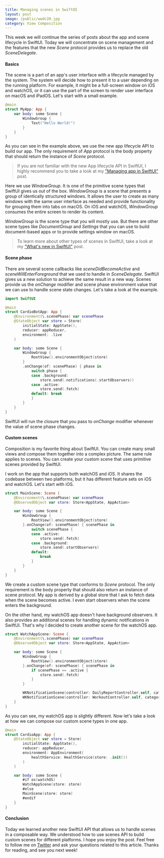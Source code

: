 ```yaml
---
title: Managing scenes in SwiftUI
layout: post
image: /public/wwdc20.jpg
category: View Composition
---
```


This week we will continue the series of posts about the app and scene lifecycle in SwiftUI. Today we will concentrate on scene management and the features that the new *Scene* protocol provides us to replace the old *SceneDelegate*.

#### Basics
The scene is a part of an app's user interface with a lifecycle managed by the system. The system will decide how to present it to a user depending on the running platform. For example, it might be a full-screen window on iOS and watchOS, or it can use the part of the screen to render user interface on macOS and iPadOS. Let's start with a small example.

```swift
@main
struct MyApp: App {
    var body: some Scene {
        WindowGroup {
            Text("Hello World!")
        }
    }
}
```

As you can see in the example above, we use the new app lifecycle API to build our app. The only requirement of *App* protocol is the body property that should return the instance of *Scene* protocol.

> If you are not familiar with the new App lifecycle API in SwiftUI, I highly recommend you to take a look at my ["Managing app in SwiftUI"](/2020/08/19/managing-app-in-swiftui/) post.

Here we use *WindowGroup*. It is one of the primitive scene types that SwiftUI gives us out of the box. *WindowGroup* is a scene that presents a group of identically structured windows. It allows the user to create as many windows with the same user interface as needed and provide functionality for grouping them into tabs on macOS. On iOS and watchOS, *WindowGroup* consumes the entire screen to render its content. 

*WindowGroup* is the scene type that you will mostly use. But there are other scene types like *DocumentGroup* and *Settings* that you can use to build document-based apps or to provide settings window on macOS.

> To learn more about other types of scenes in SwiftUI, take a look at my ["What's new in SwiftUI"](/2020/06/23/what-is-new-in-swiftui/) post.

#### Scene phase
There are several scene callbacks like *sceneDidBecomeActive* and *sceneWillEnterForeground* that we used to handle in *SceneDelegate*. SwiftUI gives us a new solution to achieve the same result in a new way. Scenes provide us the *onChange* modifier and scene phase environment value that we can use to handle scene state changes. Let's take a look at the example.

```swift
import SwiftUI

@main
struct CardioBotApp: App {
    @Environment(\.scenePhase) var scenePhase
    @StateObject var store = Store(
        initialState: AppState(),
        reducer: appReducer,
        environment: .live
    )

    var body: some Scene {
        WindowGroup {
            RootView().environmentObject(store)
        }
        .onChange(of: scenePhase) { phase in    
            switch phase {
            case .background:
                store.send(.notifications(.startObservers))
            case .active:
                store.send(.fetch)
            default: break
            }
        }
    }
}
```

SwiftUI will run the closure that you pass to *onChange* modifier whenever the value of scene phase changes.

#### Custom scenes
Composition is my favorite thing about SwiftUI. You can create many small views and compose them together into a complex picture. The same rule applies to scenes. You can create your custom scene that uses primitive scenes provided by SwiftUI. 

I work on the app that supports both watchOS and iOS. It shares the codebase between two platforms, but it has different feature sets on iOS and watchOS. Let's start with iOS.

```swift
struct MainScene: Scene {
    @Environment(\.scenePhase) var scenePhase
    @ObservedObject var store: Store<AppState, AppAction>

    var body: some Scene {
        WindowGroup {
            RootView().environmentObject(store)
        }.onChange(of: scenePhase) { scenePhase in
            switch scenePhase {
            case .active:
                store.send(.fetch)
            case .background:
                store.send(.startObservers)
            default:
                break
            }
        }
    }
}
```

We create a custom scene type that conforms to *Scene* protocol. The only requirement is the body property that should also return an instance of scene protocol. My app is derived by a global store that I ask to fetch data when the scene becomes active. I even start observers when the scene enters the background. 

On the other hand, my watchOS app doesn't have background observers. It also provides an additional scenes for handling dynamic notifications in SwiftUI. That's why I decided to create another scene for the watchOS app.

```swift
struct WatchAppScene: Scene {
    @Environment(\.scenePhase) var scenePhase
    @ObservedObject var store: Store<AppState, AppAction>

    var body: some Scene {
        WindowGroup {
            RootView().environmentObject(store)
        }.onChange(of: scenePhase) { scenePhase in
            if scenePhase == .active {
                store.send(.fetch)
            }
        }

        WKNotificationScene(controller: DailyReportController.self, category: "dailyReport")
        WKNotificationScene(controller: WorkoutController.self, category: "workoutReport")
    }
}
```

As you can see, my watchOS app is slightly different. Now let's take a look at how we can compose our custom scene types in one app.

```swift
@main
struct CardioApp: App {
    @StateObject var store = Store(
        initialState: AppState(),
        reducer: appReducer,
        environment: AppEnvironment(
            healthService: HealthService(store: .init())
        )
    )

    var body: some Scene {
        #if os(watchOS)
        WatchAppScene(store: store)
        #else
        MainScene(store: store)
        #endif
    }
}
```

#### Conclusion
Today we learned another new SwiftUI API that allows us to handle scenes in a composable way. We understood how to use scenes API to build custom scenes for different platforms. I hope you enjoy the post. Feel free to follow me on [Twitter](https://twitter.com/mecid) and ask your questions related to this article. Thanks for reading, and see you next week!